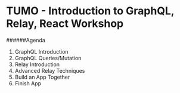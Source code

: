# TUMO - Introduction to GraphQL, Relay, React Workshop

######Agenda

1. GraphQL Introduction
2. GraphQL Queries/Mutation
3. Relay Introduction
4. Advanced Relay Techniques
5. Build an App Together
6. Finish App
